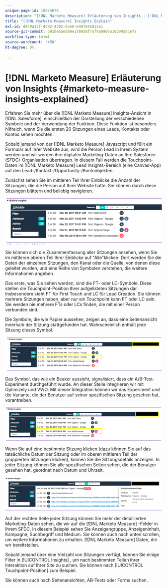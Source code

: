 ```yaml
---
unique-page-id: 18874676
description: "[!DNL Marketo Measure] Erläuterung von Insights - [!DNL Marketo Measure] - Produktdokumentation"
title: "[!DNL Marketo Measure] Insights Explain"
exl-id: d479a15f-4c92-4302-8ce8-6487645012e1
source-git-commit: b910e5aedb9e178058f7af9a6907a1039458ce7a
workflow-type: tm+mt
source-wordcount: '458'
ht-degree: 0%

---
```


# [!DNL Marketo Measure] Erläuterung von Insights {#marketo-measure-insights-explained}

Erfahren Sie mehr über die [!DNL Marketo Measure] Insights-Ansicht in [!DNL Salesforce], einschließlich der Darstellung der verschiedenen Symbole und der Verwendung der Funktion. Diese Funktion ist besonders hilfreich, wenn Sie die ersten 20 Sitzungen eines Leads, Kontakts oder Kontos sehen möchten.

Sobald jemand von der [!DNL Marketo Measure] Javascript und füllt ein Formular auf Ihrer Website aus, wird die Person Lead in Ihrem System werden und wir werden ihre digitalen Marketing-Daten an Ihre Salesforce (SFDC)-Organisation übertragen. In diesem Fall werden die Touchpoint-Daten im [!DNL Marketo Measure] Lead Insights-Bereich (eine Canvas-App) auf den Lead-/Kontakt-/Opportunity-/Kontoobjekten.

Zunächst sehen Sie im mittleren Teil Ihrer Einblicke die Anzahl der Sitzungen, die die Person auf Ihrer Website hatte. Sie können durch diese Sitzungen blättern und beliebig navigieren.

![](assets/1.png)

Sie können sich die Zusammenfassung aller Sitzungen ansehen, wenn Sie im mittleren oberen Teil Ihrer Einblicke auf &quot;Alle&quot;klicken. Dort werden Sie die Daten der einzelnen Sitzungen, den Kanal oder die Quelle, von denen diese geleitet wurden, und eine Reihe von Symbolen verstehen, die weitere Informationen angeben.

Das erste, was Sie sehen werden, sind die FT- oder LC-Symbole. Diese stellen die Touchpoint-Position Ihrer aufgelisteten Sitzungen dar. Insbesondere steht FT für First Touch und LC für Lead Creation. Sie können mehrere Sitzungen haben, aber nur ein Touchpoint kann FT oder LC sein. Sie werden nie mehrere FTs oder LCs finden, die mit einer Person verbunden sind.

Die Symbole, die wie Papier aussehen, zeigen an, dass eine Seitenansicht innerhalb der Sitzung stattgefunden hat. Wahrscheinlich enthält jede Sitzung dieses Symbol.

![](assets/2.png)

Das Symbol, das wie ein Beaker aussieht, signalisiert, dass ein A/B-Test-Experiment durchgeführt wurde. An dieser Stelle integrieren wir mit Optimizely und VWO. Mit dieser Integration können wir das Experiment und die Variante, die der Benutzer auf seiner spezifischen Sitzung gesehen hat, vorantreiben.

![](assets/3.png)

Wenn Sie auf eine bestimmte Sitzung klicken (dazu können Sie auf das tatsächliche Datum der Sitzung oder im oberen mittleren Teil der gruppierten Sitzungen klicken), können Sie die Sitzungsdetails anzeigen. In jeder Sitzung können Sie alle spezifischen Seiten sehen, die der Benutzer gesehen hat, geordnet nach Datum und Uhrzeit.

![](assets/4.png)

Auf der rechten Seite jeder Sitzung können Sie mehr der detaillierten Marketing-Daten sehen, die wir auf die [!DNL Marketo Measure] -Felder in Ihrem SFDC. In diesem Beispiel sehen Sie Anzeigengruppe, Anzeigeninhalt, Kampagne, Suchbegriff und Medium. Sie können auch nach unten scrollen, um weitere Informationen zu erhalten. [!DNL Marketo Measure] Daten, die wir bereitstellen.

Sobald jemand über eine Vielzahl von Sitzungen verfügt, können Sie einige Filter in [!UICONTROL Insights] , um nach bestimmten Teilen ihrer Interaktion auf Ihrer Site zu suchen. Sie können nach [!UICONTROL Touchpoint-Position] zum Beispiel.

Sie können auch nach Seitenansichten, AB-Tests oder Forms suchen.
